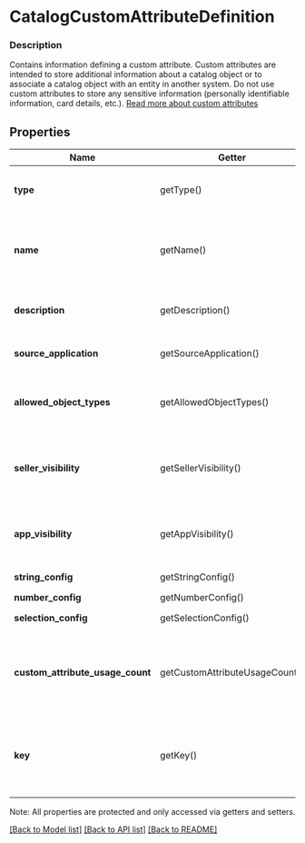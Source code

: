 # CatalogCustomAttributeDefinition

### Description

Contains information defining a custom attribute. Custom attributes are intended to store additional information about a catalog object or to associate a catalog object with an entity in another system. Do not use custom attributes to store any sensitive information (personally identifiable information, card details, etc.). [Read more about custom attributes](/catalog-api/add-custom-attributes)

## Properties
Name | Getter | Setter | Type | Description | Notes
------------ | ------------- | ------------- | ------------- | ------------- | -------------
**type** | getType() | setType($value) | **string** | The type of this custom attribute. Cannot be modified after creation. Required. See [CatalogCustomAttributeDefinitionType](#type-catalogcustomattributedefinitiontype) for possible values | 
**name** | getName() | setName($value) | **string** | The name of this definition for API and seller-facing UI purposes. The name must be unique within the (merchant, application_id) pair. Required. May not be empty and may not exceed 255 characters. Can be modified after creation. | 
**description** | getDescription() | setDescription($value) | **string** | Seller-oriented description of the meaning of this Custom Attribute, any constraints that the seller should observe, etc. May be displayed as a tooltip in Square UIs. | [optional] 
**source_application** | getSourceApplication() | setSourceApplication($value) | [**\SquareConnect\Model\SourceApplication**](SourceApplication.md) | __Read only.__ Contains information about the application that created this custom attribute definition. | [optional] 
**allowed_object_types** | getAllowedObjectTypes() | setAllowedObjectTypes($value) | **string[]** | The set of Catalog Object Types that this Custom Attribute may be applied to. Currently, only &#x60;ITEM&#x60; and &#x60;ITEM_VARIATION&#x60; are allowed. At least one type must be included. See [CatalogObjectType](#type-catalogobjecttype) for possible values | 
**seller_visibility** | getSellerVisibility() | setSellerVisibility($value) | **string** | The visibility of a custom attribute in seller-facing UIs (including Square Point of Sale applications and Square Dashboard). May be modified. See [CatalogCustomAttributeDefinitionSellerVisibility](#type-catalogcustomattributedefinitionsellervisibility) for possible values | [optional] 
**app_visibility** | getAppVisibility() | setAppVisibility($value) | **string** | The visibility of a custom attribute to applications other than the application that created the attribute. See [CatalogCustomAttributeDefinitionAppVisibility](#type-catalogcustomattributedefinitionappvisibility) for possible values | [optional] 
**string_config** | getStringConfig() | setStringConfig($value) | [**\SquareConnect\Model\CatalogCustomAttributeDefinitionStringConfig**](CatalogCustomAttributeDefinitionStringConfig.md) | Optionally, populated when &#x60;type&#x60; &#x3D; &#x60;STRING&#x60;, unset otherwise. | [optional] 
**number_config** | getNumberConfig() | setNumberConfig($value) | [**\SquareConnect\Model\CatalogCustomAttributeDefinitionNumberConfig**](CatalogCustomAttributeDefinitionNumberConfig.md) |  | [optional] 
**selection_config** | getSelectionConfig() | setSelectionConfig($value) | [**\SquareConnect\Model\CatalogCustomAttributeDefinitionSelectionConfig**](CatalogCustomAttributeDefinitionSelectionConfig.md) | Populated when &#x60;type&#x60; is set to &#x60;SELECTION&#x60;, unset otherwise. | [optional] 
**custom_attribute_usage_count** | getCustomAttributeUsageCount() | setCustomAttributeUsageCount($value) | **int** | __Read-only.__ The number of custom attributes that reference this custom attribute definition. Set by the server in response to a ListCatalog request with &#x60;include_counts&#x60; set to &#x60;true&#x60;.  If the actual count is greater than 100, &#x60;custom_attribute_usage_count&#x60; will be set to &#x60;100&#x60;. | [optional] 
**key** | getKey() | setKey($value) | **string** | The name of the desired custom attribute key that can be used to access the custom attribute value on catalog objects. Cannot be modified after the custom attribute definition has been created. Must be between 1 and 60 characters, and may only contain the characters [a-zA-Z0-9_-]. | [optional] 

Note: All properties are protected and only accessed via getters and setters.

[[Back to Model list]](../../README.md#documentation-for-models) [[Back to API list]](../../README.md#documentation-for-api-endpoints) [[Back to README]](../../README.md)

